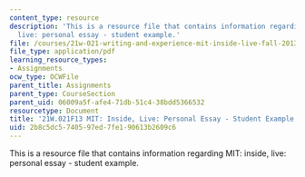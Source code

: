 ```yaml
---
content_type: resource
description: 'This is a resource file that contains information regarding MIT: inside,
  live: personal essay - student example.'
file: /courses/21w-021-writing-and-experience-mit-inside-live-fall-2013/2b8c5dc5740597ed7fe190613b2609c6_MIT21W_021F13_Spontaneous.pdf
file_type: application/pdf
learning_resource_types:
- Assignments
ocw_type: OCWFile
parent_title: Assignments
parent_type: CourseSection
parent_uid: 06009a5f-afe4-71db-51c4-38bdd5366532
resourcetype: Document
title: '21W.021F13 MIT: Inside, Live: Personal Essay - Student Example'
uid: 2b8c5dc5-7405-97ed-7fe1-90613b2609c6
---
```

This is a resource file that contains information regarding MIT: inside, live: personal essay - student example.

